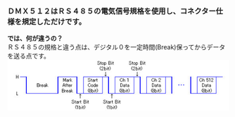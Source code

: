 ### ＤＭＸ５１２はＲＳ４８５の電気信号規格を使用し、コネクター仕様を規定しただけです。
**では、何が違うの？**  
ＲＳ４８５の規格と違う点は、デジタル０を一定時間(Break)保ってからデータを送る点です。  
![DMX512](slides/images/dmx512.jpg)
